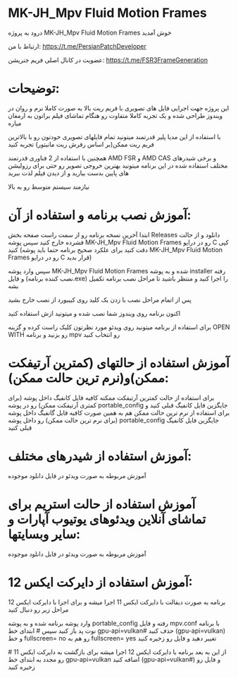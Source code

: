 # MK-JH_Mpv Fluid Motion Frames
درود
 به پروژه MK-JH_Mpv Fluid Motion Frames خوش آمدید

ارتباط با من:
https://t.me/PersianPatchDeveloper

عضویت در کانال اصلی فریم جنریشن:
https://t.me/FSR3FrameGeneration

توضیحات:
=

این پروژه جهت اجرایی فایل های تصویری با فریم ریت بالا به صورت کاملا نرم و روان در ویندوز طراحی شده و یک تجربه کاملا متفاوت رو هنگام تماشای فیلم براتون به ارمغان میاره

با استفاده از این مدیا پلیر قدرتمند میتونید تمام فایلهای تصویری خودتون رو با بالاترین فریم ریت ممکن(بر اساس رفرش ریت مانیتور) تجربه کنید

همچنین با استفاده از 2 فناوری قدرتمند AMD FSR و AMD CAS و برخی شیدرهای مختلف استفاده شده در این برنامه میتونید بهترین خروجی تصویر رو حتی برای رزولیشن های پایین بدست بیارید و از دیدن فیلم لذت ببرید

نیازمند سیستم متوسط رو به بالا

آموزش نصب برنامه و استفاده از آن:
=

ابتدا آخرین نسخه برنامه رو از سمت راست صفحه بخش Releases دانلود و از حالت فشرده خارج کنید سپس پوشه MK-JH_Mpv Fluid Motion Frames رو در درایو C کپی کنید (دقت کنید برای علکرد صحیح برنامه حتما باید پوشه MK-JH_Mpv Fluid Motion Frames رو در درایو C قرار بدید)

سپس وارد پوشه MK-JH_Mpv Fluid Motion Frames شده و به پوشه installer رفته و فایل (نصب کننده برنامه.exe) را اجرا کنید و منتظر باشید تا مراحل نصب برنامه تکمیل بشه

پس از اتمام مراحل نصب با زدن یک کلید روی کییبورد از نصب خارج بشید 

اکنون برنامه روی ویندوز شما نصب شده  و میتونید ازش استفاده کنید

برای استفاده از برنامه میتونید روی ویدئو مورد نظرتون کلیک راست کرده و گزینه OPEN WITH رو بزنید و برنامه mpv رو انتخاب کنید



آموزش استفاده از حالتهای (کمترین آرتیفکت ممکن)و(نرم ترین حالت ممکن):
=
برای استفاده از حالت کمترین آرتیفکت ممکنه کافیه فایل کانفیگ داخل پوشه (برای کمتری آرتیفکت ممکن) رو در پوشه portable_config جایگزین فایل کانفیگ قبلی کنید و برای استفاده از نرم ترین حالت ممکن هم به همین صورت کافیه فایل گانفیگ داخل پوشه (برای نرم ترین حالت ممکن) رو داخل پوشه portable_config جایگزین فایل کانفیگ قبلی کنید

آموزش استفاده از شیدرهای مختلف:
=
آموزش مربوطه به صورت ویدئو در فایل دانلود موجوده

آموزش استفاده از حالت استریم برای تماشای آنلاین ویدئوهای یوتیوب آپارات و سایر وبسایتها:
=
آموزش مربوطه به صورت ویدئو در فایل دانلود موجوده

آموزش استفاده از دایرکت ایکس 12:
=

برنامه به صورت دیفالت با دایرکت ایکس 11 اجرا میشه و برای اجرا با دایرکت ایکس 12 مراحل زیر رو دنبال کنید

وارد پوشه برنامه شده و به پوشه portable_config رفته و فایل mpv.conf با برنامه نوت پد باز کنید سپس # ابتدای خط gpu-api=vulkan# حذف کنید (gpu-api=vulkan) و خط fullscreen= no رو هم به fullscreen= yes تغییر دهید و فایل رو زخیره کنید

از این به بعد برنامه با دایرکت ایکس 12 اجرا میشه برای بازگشت به دایرکت ایکس 11 # رو مجدد به ابتدای خط gpu-api=vulkan اضافه کنید (gpu-api=vulkan#) و فایل رو زخیره کنید
